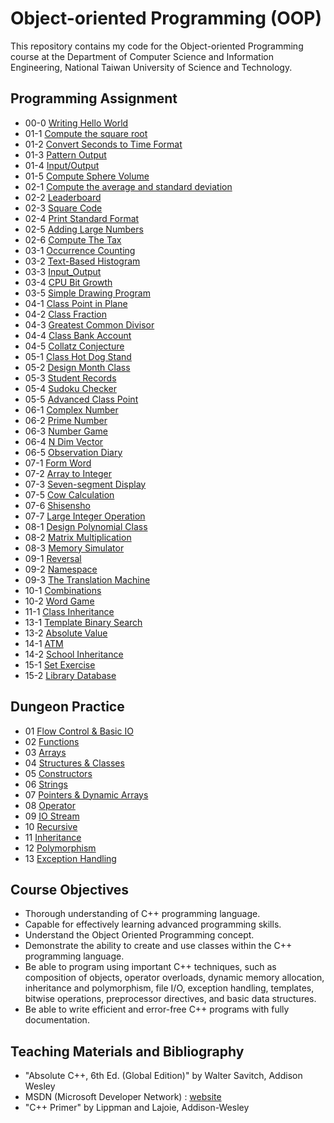 # Object-oriented Programming (OOP)
This repository contains my code for the Object-oriented Programming course at the Department of Computer Science and Information Engineering, National Taiwan University of Science and Technology.

## Programming Assignment
- 00-0 [Writing Hello World](https://github.com/yxleong/NTUST-assignments/tree/main/OOP/Coursework000_WritingHelloWorld)
- 01-1 [Compute the square root](https://github.com/yxleong/NTUST-assignments/tree/main/OOP/Coursework0101_ComputeSQRT)
- 01-2 [Convert Seconds to Time Format](https://github.com/yxleong/NTUST-assignments/tree/main/OOP/Coursework0102_ComputeHMS)
- 01-3 [Pattern Output](https://github.com/yxleong/NTUST-assignments/tree/main/OOP/Labwork103_PatternOutput)
- 01-4 [Input/Output](https://github.com/yxleong/NTUST-assignments/tree/main/OOP/Labwork104_InputOutput)
- 01-5 [Compute Sphere Volume](https://github.com/yxleong/NTUST-assignments/tree/main/OOP/Labwork105_ComputeSphereVolume)
- 02-1 [Compute the average and standard deviation](https://github.com/yxleong/NTUST-assignments/tree/main/OOP/Coursework0201_ComputeStandardDeviation)
- 02-2 [Leaderboard](https://github.com/yxleong/NTUST-assignments/tree/main/OOP/Coursework0202_Leaderboard)
- 02-3 [Square Code](https://github.com/yxleong/NTUST-assignments/tree/main/OOP/Coursework0203_SquareCode)
- 02-4 [Print Standard Format](https://github.com/yxleong/NTUST-assignments/tree/main/OOP/Labwork204_PrintStandardFormat)
- 02-5 [Adding Large Numbers](https://github.com/yxleong/NTUST-assignments/tree/main/OOP/Labwork205_AddingLargeNumbers)
- 02-6 [Compute The Tax](https://github.com/yxleong/NTUST-assignments/tree/main/OOP/Labwork206_ComputeTheTax)
- 03-1 [Occurrence Counting](https://github.com/yxleong/NTUST-assignments/tree/main/OOP/Coursework0301_OccurrenceCounting)
- 03-2 [Text-Based Histogram](https://github.com/yxleong/NTUST-assignments/tree/main/OOP/Coursework0302_TextBasedHistogram)
- 03-3 [Input_Output](https://github.com/yxleong/NTUST-assignments/tree/main/OOP/Labwork303_InputOutput)
- 03-4 [CPU Bit Growth](https://github.com/yxleong/NTUST-assignments/tree/main/OOP/Labwork304_CPUBitGrowth)
- 03-5 [Simple Drawing Program](https://github.com/yxleong/NTUST-assignments/tree/main/OOP/Labwork305_SimpleDrawingProgram)
- 04-1 [Class Point in Plane](https://github.com/yxleong/NTUST-assignments/tree/main/OOP/Coursework0401_ClassPointInPlane)
- 04-2 [Class Fraction](https://github.com/yxleong/NTUST-assignments/tree/main/OOP/Coursework0402_Fraction)
- 04-3 [Greatest Common Divisor](https://github.com/yxleong/NTUST-assignments/tree/main/OOP/Labwork403_GreatestCommonDivisor)
- 04-4 [Class Bank Account](https://github.com/yxleong/NTUST-assignments/tree/main/OOP/Coursework404_BankAccount)
- 04-5 [Collatz Conjecture](https://github.com/yxleong/NTUST-assignments/tree/main/OOP/Labwork405_CollatzConjecture)
- 05-1 [Class Hot Dog Stand](https://github.com/yxleong/NTUST-assignments/tree/main/OOP/Coursework0501_HotDogStand)
- 05-2 [Design Month Class](https://github.com/yxleong/NTUST-assignments/tree/main/OOP/Coursework0502_DesignMonthClass)
- 05-3 [Student Records](https://github.com/yxleong/NTUST-assignments/tree/main/OOP/Labwork503_StudentRecord)
- 05-4 [Sudoku Checker](https://github.com/yxleong/NTUST-assignments/tree/main/OOP/Labwork504_SudokuChecker)
- 05-5 [Advanced Class Point](https://github.com/yxleong/NTUST-assignments/tree/main/OOP/Labwork505_AdvancedClassPoint)
- 06-1 [Complex Number](https://github.com/yxleong/NTUST-assignments/tree/main/OOP/Coursework0601_ComplexNumber)
- 06-2 [Prime Number](https://github.com/yxleong/NTUST-assignments/tree/main/OOP/Coursework0602_PrimeNumber)
- 06-3 [Number Game](https://github.com/yxleong/NTUST-assignments/tree/main/OOP/Labwork603_NumberGame)
- 06-4 [N Dim Vector](https://github.com/yxleong/NTUST-assignments/tree/main/OOP/Labwork604_nDimensionalVector)
- 06-5 [Observation Diary](https://github.com/yxleong/NTUST-assignments/tree/main/OOP/Labwork605_ObservationDiary)
- 07-1 [Form Word](https://github.com/yxleong/NTUST-assignments/tree/main/OOP/Coursework0701_FormWord)
- 07-2 [Array to Integer](https://github.com/yxleong/NTUST-assignments/tree/main/OOP/Coursework0702_ArrayToInteger)
- 07-3 [Seven-segment Display](https://github.com/yxleong/NTUST-assignments/tree/main/OOP/Coursework0703_SevenSegmentDisplay)
- 07-5 [Cow Calculation](https://github.com/yxleong/NTUST-assignments/tree/main/OOP/Labwork705_CowCalculation)
- 07-6 [Shisensho](https://github.com/yxleong/NTUST-assignments/tree/main/OOP/Labwork706_Shisensho)
- 07-7 [Large Integer Operation](https://github.com/yxleong/NTUST-assignments/tree/main/OOP/Coursework0707_LargeIntegerOperation)
- 08-1 [Design Polynomial Class](https://github.com/yxleong/NTUST-assignments/tree/main/OOP/Coursework0801_DesignPolynomialClass)
- 08-2 [Matrix Multiplication](https://github.com/yxleong/NTUST-assignments/tree/main/OOP/Coursework0802_MatrixMultiplication)
- 08-3 [Memory Simulator](https://github.com/yxleong/NTUST-assignments/tree/main/OOP/Coursework0803_MemorySimulator)
- 09-1 [Reversal](https://github.com/yxleong/NTUST-assignments/tree/main/OOP/Coursework0901_Reversal)
- 09-2 [Namespace](https://github.com/yxleong/NTUST-assignments/tree/main/OOP/Coursework0902_Namespace)
- 09-3 [The Translation Machine](https://github.com/yxleong/NTUST-assignments/tree/main/OOP/Coursework0903_TheTranslationMachine)
- 10-1 [Combinations](https://github.com/yxleong/NTUST-assignments/tree/main/OOP/Coursework1001_Combinations)
- 10-2 [Word Game](https://github.com/yxleong/NTUST-assignments/tree/main/OOP/Coursework1002_WordGame)
- 11-1 [Class Inheritance](https://github.com/yxleong/NTUST-assignments/tree/main/OOP/Coursework1101_ClassInheritance)
- 13-1 [Template Binary Search](https://github.com/yxleong/NTUST-assignments/tree/main/OOP/Coursework1301_TemplateBinarySearch)
- 13-2 [Absolute Value](https://github.com/yxleong/NTUST-assignments/tree/main/OOP/Coursework1302_AbsoluteValue)
- 14-1 [ATM](https://github.com/yxleong/NTUST-assignments/tree/main/OOP/Coursework1401_ATM)
- 14-2 [School Inheritance](https://github.com/yxleong/NTUST-assignments/tree/main/OOP/Coursework1402_InheritanceSchool)
- 15-1 [Set Exercise](https://github.com/yxleong/NTUST-assignments/tree/main/OOP/Coursework1501_SetExercise)
- 15-2 [Library Database](https://github.com/yxleong/NTUST-assignments/tree/main/OOP/Coursework1502_LibraryDatabase)

## Dungeon Practice
- 01 [Flow Control & Basic IO](https://github.com/yxleong/NTUST-assignments/tree/main/OOP/DungeonPractice01_BasicIO)
- 02 [Functions](https://github.com/yxleong/NTUST-assignments/tree/main/OOP/DungeonPractice02_Functions)
- 03 [Arrays](https://github.com/yxleong/NTUST-assignments/tree/main/OOP/DungeonPractice03_Arrays)
- 04 [Structures & Classes](https://github.com/yxleong/NTUST-assignments/tree/main/OOP/DungeonPractice04_Structures&Classes)
- 05 [Constructors](https://github.com/yxleong/NTUST-assignments/tree/main/OOP/DungeonPractice05_Constructors)
- 06 [Strings](https://github.com/yxleong/NTUST-assignments/tree/main/OOP/DungeonPractice06_Strings)
- 07 [Pointers & Dynamic Arrays](https://github.com/yxleong/NTUST-assignments/tree/main/OOP/DungeonPractice07_Pointers&DynamicArrays)
- 08 [Operator](https://github.com/yxleong/NTUST-assignments/tree/main/OOP/DungeonPractice08_Operator)
- 09 [IO Stream](https://github.com/yxleong/NTUST-assignments/tree/main/OOP/DungeonPractice09_IOStream)
- 10 [Recursive](https://github.com/yxleong/NTUST-assignments/tree/main/OOP/DungeonPractice10_Recursive)
- 11 [Inheritance](https://github.com/yxleong/NTUST-assignments/tree/main/OOP/DungeonPractice11_Inheritance)
- 12 [Polymorphism](https://github.com/yxleong/NTUST-assignments/tree/main/OOP/DungeonPractice12_Polymorphism)
- 13 [Exception Handling](https://github.com/yxleong/NTUST-assignments/tree/main/OOP/DungeonPractice13_ExceptionHandling)

## Course Objectives
- Thorough understanding of C++ programming language.
- Capable for effectively learning advanced programming skills.
- Understand the Object Oriented Programming concept.
- Demonstrate the ability to create and use classes within the C++ programming language.
- Be able to program using important C++ techniques, such as composition of objects, operator overloads, dynamic memory allocation, inheritance and polymorphism, file I/O, exception handling, templates, bitwise operations, preprocessor directives, and basic data structures.
- Be able to write efficient and error-free C++ programs with fully documentation.

## Teaching Materials and Bibliography
- "Absolute C++, 6th Ed. (Global Edition)" by Walter Savitch, Addison Wesley
- MSDN (Microsoft Developer Network) : [website](https://msdn.microsoft.com/)
- "C++ Primer" by Lippman and Lajoie, Addison-Wesley
